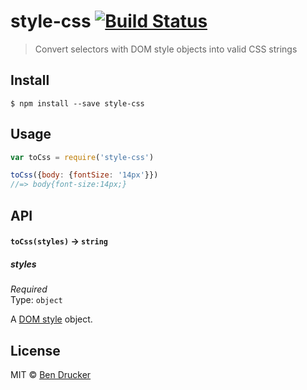 # style-css [![Build Status](https://travis-ci.org/bendrucker/style-css.svg?branch=master)](https://travis-ci.org/bendrucker/style-css)

> Convert selectors with DOM style objects into valid CSS strings


## Install

```
$ npm install --save style-css
```


## Usage

```js
var toCss = require('style-css')

toCss({body: {fontSize: '14px'}})
//=> body{font-size:14px;}
```

## API

#### `toCss(styles)` -> `string`

##### styles

*Required*  
Type: `object`

A [DOM style](https://developer.mozilla.org/en-US/docs/Web/API/HTMLElement/style) object.


## License

MIT © [Ben Drucker](http://bendrucker.me)
